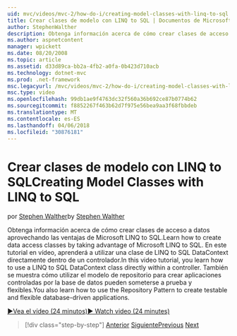 ```yaml
---
uid: mvc/videos/mvc-2/how-do-i/creating-model-classes-with-linq-to-sql
title: Crear clases de modelo con LINQ to SQL | Documentos de Microsoft
author: StephenWalther
description: Obtenga información acerca de cómo crear clases de acceso a datos aprovechando las ventajas de Microsoft LINQ to SQL. En este tutorial en vídeo, aprenderá a usar LINQ to SQL DataContext...
ms.author: aspnetcontent
manager: wpickett
ms.date: 08/20/2008
ms.topic: article
ms.assetid: d33d89ca-bb2a-4fb2-a0fa-0b423d710acb
ms.technology: dotnet-mvc
ms.prod: .net-framework
msc.legacyurl: /mvc/videos/mvc-2/how-do-i/creating-model-classes-with-linq-to-sql
msc.type: video
ms.openlocfilehash: 99db1ae9f4763dc32f560a36b692ce87b0774b62
ms.sourcegitcommit: f8852267f463b62d7f975e56bea9aa3f68fbbdeb
ms.translationtype: MT
ms.contentlocale: es-ES
ms.lasthandoff: 04/06/2018
ms.locfileid: "30876181"
---
```

<a name="creating-model-classes-with-linq-to-sql"></a><span data-ttu-id="3ce62-104">Crear clases de modelo con LINQ to SQL</span><span class="sxs-lookup"><span data-stu-id="3ce62-104">Creating Model Classes with LINQ to SQL</span></span>
====================
<span data-ttu-id="3ce62-105">por [Stephen Walther](https://github.com/StephenWalther)</span><span class="sxs-lookup"><span data-stu-id="3ce62-105">by [Stephen Walther](https://github.com/StephenWalther)</span></span>

<span data-ttu-id="3ce62-106">Obtenga información acerca de cómo crear clases de acceso a datos aprovechando las ventajas de Microsoft LINQ to SQL.</span><span class="sxs-lookup"><span data-stu-id="3ce62-106">Learn how to create data access classes by taking advantage of Microsoft LINQ to SQL.</span></span> <span data-ttu-id="3ce62-107">En este tutorial en vídeo, aprenderá a utilizar una clase de LINQ to SQL DataContext directamente dentro de un controlador.</span><span class="sxs-lookup"><span data-stu-id="3ce62-107">In this video tutorial, you learn how to use a LINQ to SQL DataContext class directly within a controller.</span></span> <span data-ttu-id="3ce62-108">También se muestra cómo utilizar el modelo de repositorio para crear aplicaciones controladas por la base de datos pueden someterse a prueba y flexibles.</span><span class="sxs-lookup"><span data-stu-id="3ce62-108">You also learn how to use the Repository Pattern to create testable and flexible database-driven applications.</span></span>

[<span data-ttu-id="3ce62-109">&#9654;Vea el vídeo (24 minutos)</span><span class="sxs-lookup"><span data-stu-id="3ce62-109">&#9654; Watch video (24 minutes)</span></span>](https://channel9.msdn.com/Blogs/ASP-NET-Site-Videos/creating-model-classes-with-linq-to-sql)

> [!div class="step-by-step"]
> <span data-ttu-id="3ce62-110">[Anterior](creating-custom-html-helpers.md)
> [Siguiente](displaying-a-table-of-database-data.md)</span><span class="sxs-lookup"><span data-stu-id="3ce62-110">[Previous](creating-custom-html-helpers.md)
[Next](displaying-a-table-of-database-data.md)</span></span>
